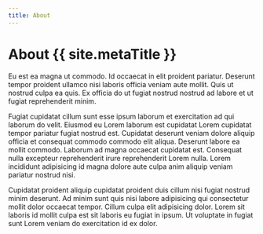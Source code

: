 ```yaml
---
title: About
---
```

# About {{ site.metaTitle }}

Eu est ea magna ut commodo. Id occaecat in elit proident pariatur. Deserunt tempor proident ullamco nisi laboris officia veniam aute mollit. Quis ut nostrud culpa ea quis. Ex officia do ut fugiat nostrud nostrud ad labore et ut fugiat reprehenderit minim.

Fugiat cupidatat cillum sunt esse ipsum laborum et exercitation ad qui laborum do velit. Eiusmod eu Lorem laborum est cupidatat Lorem cupidatat tempor pariatur fugiat nostrud est. Cupidatat deserunt veniam dolore aliquip officia et consequat commodo commodo elit aliqua. Deserunt labore ea mollit commodo. Laborum ad magna occaecat cupidatat est. Consequat nulla excepteur reprehenderit irure reprehenderit Lorem nulla. Lorem incididunt adipisicing id magna dolore aute culpa anim aliquip veniam pariatur nostrud nisi.

Cupidatat proident aliquip cupidatat proident duis cillum nisi fugiat nostrud minim deserunt. Ad minim sunt quis nisi labore adipisicing qui consectetur mollit dolor occaecat tempor. Cillum culpa elit adipisicing dolor. Lorem sit laboris id mollit culpa est sit laboris eu fugiat in ipsum. Ut voluptate in fugiat sunt Lorem veniam do exercitation id ex dolor.